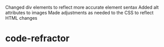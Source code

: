 Changed div elements to reflect more accurate element sentax
Added alt attributes to images
Made adjustments as needed to the CSS to reflect HTML changes
# code-refractor